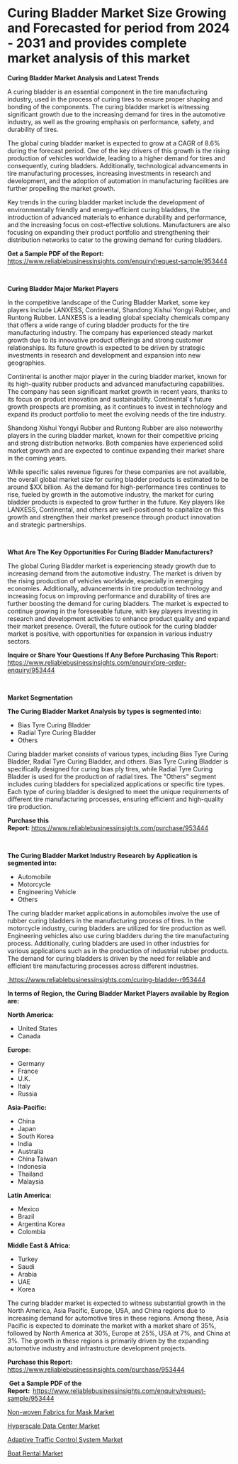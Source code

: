 <p><h1>Curing Bladder Market Size Growing and Forecasted for period from 2024 - 2031 and provides complete market analysis of this market</h1></p><p><strong>Curing Bladder Market Analysis and Latest Trends</strong></p>
<p><p>A curing bladder is an essential component in the tire manufacturing industry, used in the process of curing tires to ensure proper shaping and bonding of the components. The curing bladder market is witnessing significant growth due to the increasing demand for tires in the automotive industry, as well as the growing emphasis on performance, safety, and durability of tires.</p><p>The global curing bladder market is expected to grow at a CAGR of 8.6% during the forecast period. One of the key drivers of this growth is the rising production of vehicles worldwide, leading to a higher demand for tires and consequently, curing bladders. Additionally, technological advancements in tire manufacturing processes, increasing investments in research and development, and the adoption of automation in manufacturing facilities are further propelling the market growth.</p><p>Key trends in the curing bladder market include the development of environmentally friendly and energy-efficient curing bladders, the introduction of advanced materials to enhance durability and performance, and the increasing focus on cost-effective solutions. Manufacturers are also focusing on expanding their product portfolio and strengthening their distribution networks to cater to the growing demand for curing bladders.</p></p>
<p><strong>Get a Sample PDF of the Report:&nbsp;</strong> <a href="https://www.reliablebusinessinsights.com/enquiry/request-sample/953444">https://www.reliablebusinessinsights.com/enquiry/request-sample/953444</a></p>
<p>&nbsp;</p>
<p><strong>Curing Bladder Major Market Players</strong></p>
<p><p>In the competitive landscape of the Curing Bladder Market, some key players include LANXESS, Continental, Shandong Xishui Yongyi Rubber, and Runtong Rubber. LANXESS is a leading global specialty chemicals company that offers a wide range of curing bladder products for the tire manufacturing industry. The company has experienced steady market growth due to its innovative product offerings and strong customer relationships. Its future growth is expected to be driven by strategic investments in research and development and expansion into new geographies.</p><p>Continental is another major player in the curing bladder market, known for its high-quality rubber products and advanced manufacturing capabilities. The company has seen significant market growth in recent years, thanks to its focus on product innovation and sustainability. Continental's future growth prospects are promising, as it continues to invest in technology and expand its product portfolio to meet the evolving needs of the tire industry.</p><p>Shandong Xishui Yongyi Rubber and Runtong Rubber are also noteworthy players in the curing bladder market, known for their competitive pricing and strong distribution networks. Both companies have experienced solid market growth and are expected to continue expanding their market share in the coming years.</p><p>While specific sales revenue figures for these companies are not available, the overall global market size for curing bladder products is estimated to be around $XX billion. As the demand for high-performance tires continues to rise, fueled by growth in the automotive industry, the market for curing bladder products is expected to grow further in the future. Key players like LANXESS, Continental, and others are well-positioned to capitalize on this growth and strengthen their market presence through product innovation and strategic partnerships.</p></p>
<p>&nbsp;</p>
<p><strong>What Are The Key Opportunities For Curing Bladder Manufacturers?</strong></p>
<p><p>The global Curing Bladder market is experiencing steady growth due to increasing demand from the automotive industry. The market is driven by the rising production of vehicles worldwide, especially in emerging economies. Additionally, advancements in tire production technology and increasing focus on improving performance and durability of tires are further boosting the demand for curing bladders. The market is expected to continue growing in the foreseeable future, with key players investing in research and development activities to enhance product quality and expand their market presence. Overall, the future outlook for the curing bladder market is positive, with opportunities for expansion in various industry sectors.</p></p>
<p><strong>Inquire or Share Your Questions If Any Before Purchasing This Report:</strong> <a href="https://www.reliablebusinessinsights.com/enquiry/pre-order-enquiry/953444">https://www.reliablebusinessinsights.com/enquiry/pre-order-enquiry/953444</a></p>
<p>&nbsp;</p>
<p><strong>Market Segmentation</strong></p>
<p><strong>The Curing Bladder Market Analysis by types is segmented into:</strong></p>
<p><ul><li>Bias Tyre Curing Bladder</li><li>Radial Tyre Curing Bladder</li><li>Others</li></ul></p>
<p><p>Curing bladder market consists of various types, including Bias Tyre Curing Bladder, Radial Tyre Curing Bladder, and others. Bias Tyre Curing Bladder is specifically designed for curing bias ply tires, while Radial Tyre Curing Bladder is used for the production of radial tires. The "Others" segment includes curing bladders for specialized applications or specific tire types. Each type of curing bladder is designed to meet the unique requirements of different tire manufacturing processes, ensuring efficient and high-quality tire production.</p></p>
<p><strong>Purchase this Report:&nbsp;</strong><a href="https://www.reliablebusinessinsights.com/purchase/953444">https://www.reliablebusinessinsights.com/purchase/953444</a></p>
<p>&nbsp;</p>
<p><strong>The Curing Bladder Market Industry Research by Application is segmented into:</strong></p>
<p><ul><li>Automobile</li><li>Motorcycle</li><li>Engineering Vehicle</li><li>Others</li></ul></p>
<p><p>The curing bladder market applications in automobiles involve the use of rubber curing bladders in the manufacturing process of tires. In the motorcycle industry, curing bladders are utilized for tire production as well. Engineering vehicles also use curing bladders during the tire manufacturing process. Additionally, curing bladders are used in other industries for various applications such as in the production of industrial rubber products. The demand for curing bladders is driven by the need for reliable and efficient tire manufacturing processes across different industries.</p></p>
<p><a href="https://www.reliablebusinessinsights.com/curing-bladder-r953444">&nbsp;https://www.reliablebusinessinsights.com/curing-bladder-r953444</a></p>
<p><strong>In terms of Region, the Curing Bladder Market Players available by Region are:</strong></p>
<p>
    <p> <strong> North America: </strong>
        <ul>
            <li>United States</li>
            <li>Canada</li>
        </ul>
        </p> 
    <p> <strong> Europe: </strong>
        <ul>
            <li>Germany</li>
            <li>France</li>
            <li>U.K.</li>
            <li>Italy</li>
            <li>Russia</li>
        </ul>
        </p> 
    <p> <strong> Asia-Pacific: </strong>
        <ul>
            <li>China</li>
            <li>Japan</li>
            <li>South Korea</li>
            <li>India</li>
            <li>Australia</li>
            <li>China Taiwan</li>
            <li>Indonesia</li>
            <li>Thailand</li>
            <li>Malaysia</li>
        </ul>
        </p> 
    <p> <strong> Latin America: </strong>
        <ul>
            <li>Mexico</li>
            <li>Brazil</li>
            <li>Argentina Korea</li>
            <li>Colombia</li>
        </ul>
        </p> 
    <p> <strong> Middle East & Africa: </strong>
        <ul>
            <li>Turkey</li>
            <li>Saudi</li>
            <li>Arabia</li>
            <li>UAE</li>
            <li>Korea</li>
        </ul>
    </p>
    </p>
<p><p>The curing bladder market is expected to witness substantial growth in the North America, Asia Pacific, Europe, USA, and China regions due to increasing demand for automotive tires in these regions. Among these, Asia Pacific is expected to dominate the market with a market share of 35%, followed by North America at 30%, Europe at 25%, USA at 7%, and China at 3%. The growth in these regions is primarily driven by the expanding automotive industry and infrastructure development projects.</p></p>
<p><strong>Purchase this Report: </strong><a href="https://www.reliablebusinessinsights.com/purchase/953444">https://www.reliablebusinessinsights.com/purchase/953444</a></p>
<p>&nbsp;<strong>Get a Sample PDF of the Report:&nbsp;&nbsp;</strong><a href="https://www.reliablebusinessinsights.com/enquiry/request-sample/953444">https://www.reliablebusinessinsights.com/enquiry/request-sample/953444</a></p>
<p><strong></strong></p>
<p><p><a href="https://www.linkedin.com/pulse/non-woven-fabrics-mask-market-outlook-complete-industry-vqiff?trackingId=HRKDrp%2B2SEeL3MuhmunoZg%3D%3D">Non-woven Fabrics for Mask Market</a></p><p><a href="https://github.com/hraymond91428/Market-Research-Report-List-1/blob/main/hyperscale-data-center-market.md">Hyperscale Data Center Market</a></p><p><a href="https://github.com/AmbushAL/Market-Research-Report-List-1/blob/main/adaptive-traffic-control-system-market.md">Adaptive Traffic Control System Market</a></p><p><a href="https://github.com/gikababa4/Market-Research-Report-List-1/blob/main/boat-rental-market.md">Boat Rental Market</a></p></p>